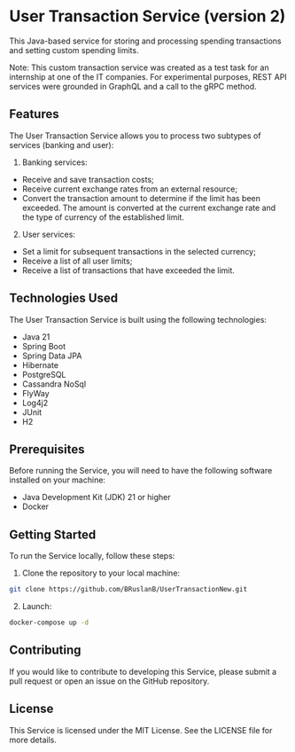 # User Transaction Service (version 2)
This Java-based service for storing and processing spending transactions and setting custom spending limits.

Note: This custom transaction service was created as a test task for an internship at one of the IT companies. For experimental purposes, REST API services were grounded in GraphQL and a call to the gRPC method.

## Features
The User Transaction Service allows you to process two subtypes of services (banking and user):

1. Banking services:
* Receive and save transaction costs;
* Receive current exchange rates from an external resource;
* Convert the transaction amount to determine if the limit has been exceeded. The amount is converted at the current exchange rate and the type of currency of the established limit.
2. User services:
* Set a limit for subsequent transactions in the selected currency;
* Receive a list of all user limits;
* Receive a list of transactions that have exceeded the limit.

## Technologies Used
The User Transaction Service is built using the following technologies:

* Java 21
* Spring Boot
* Spring Data JPA
* Hibernate
* PostgreSQL
* Cassandra NoSql
* FlyWay
* Log4j2
* JUnit
* H2

## Prerequisites
Before running the Service, you will need to have the following software installed on your machine:

* Java Development Kit (JDK) 21 or higher
* Docker

## Getting Started
To run the Service locally, follow these steps:

1. Clone the repository to your local machine:
```bash
git clone https://github.com/BRuslanB/UserTransactionNew.git
```
2. Launch:
```bash
docker-compose up -d
```

## Contributing
If you would like to contribute to developing this Service, please submit a pull request or open an issue on the GitHub repository.

## License
This Service is licensed under the MIT License. See the LICENSE file for more details.
